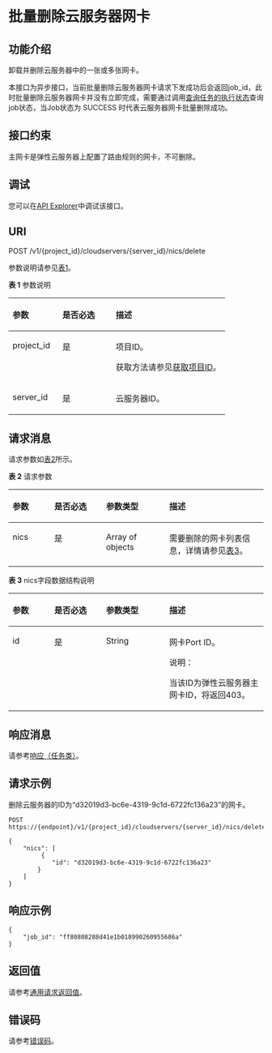 # 批量删除云服务器网卡<a name="ecs_02_0502"></a>

## 功能介绍<a name="section4187856"></a>

卸载并删除云服务器中的一张或多张网卡。

本接口为异步接口，当前批量删除云服务器网卡请求下发成功后会返回job\_id，此时批量删除云服务器网卡并没有立即完成，需要通过调用[查询任务的执行状态](查询任务的执行状态.md)查询job状态，当Job状态为 SUCCESS 时代表云服务器网卡批量删除成功。

## 接口约束<a name="section16704417311"></a>

主网卡是弹性云服务器上配置了路由规则的网卡，不可删除。

## 调试<a name="section926243314015"></a>

您可以在[API Explorer](https://apiexplorer.developer.huaweicloud.com/apiexplorer/doc?product=ECS&api=BatchDeleteServerNics)中调试该接口。

## URI<a name="section37690705"></a>

POST /v1/\{project\_id\}/cloudservers/\{server\_id\}/nics/delete

参数说明请参见[表1](#table42885739)。

**表 1**  参数说明

<a name="table42885739"></a>
<table><thead align="left"><tr id="row63231703"><th class="cellrowborder" valign="top" width="22.99%" id="mcps1.2.4.1.1"><p id="p21494305"><a name="p21494305"></a><a name="p21494305"></a>参数</p>
</th>
<th class="cellrowborder" valign="top" width="24.69%" id="mcps1.2.4.1.2"><p id="p63317164"><a name="p63317164"></a><a name="p63317164"></a>是否必选</p>
</th>
<th class="cellrowborder" valign="top" width="52.32%" id="mcps1.2.4.1.3"><p id="p28416672"><a name="p28416672"></a><a name="p28416672"></a>描述</p>
</th>
</tr>
</thead>
<tbody><tr id="row20049059"><td class="cellrowborder" valign="top" width="22.99%" headers="mcps1.2.4.1.1 "><p id="p13361120"><a name="p13361120"></a><a name="p13361120"></a>project_id</p>
</td>
<td class="cellrowborder" valign="top" width="24.69%" headers="mcps1.2.4.1.2 "><p id="p8508925"><a name="p8508925"></a><a name="p8508925"></a>是</p>
</td>
<td class="cellrowborder" valign="top" width="52.32%" headers="mcps1.2.4.1.3 "><p id="p37593705"><a name="p37593705"></a><a name="p37593705"></a>项目ID。</p>
<p id="p1180512217438"><a name="p1180512217438"></a><a name="p1180512217438"></a>获取方法请参见<a href="获取项目ID.md">获取项目ID</a>。</p>
</td>
</tr>
<tr id="row3613092117015"><td class="cellrowborder" valign="top" width="22.99%" headers="mcps1.2.4.1.1 "><p id="p1181501417024"><a name="p1181501417024"></a><a name="p1181501417024"></a>server_id</p>
</td>
<td class="cellrowborder" valign="top" width="24.69%" headers="mcps1.2.4.1.2 "><p id="p1749204017024"><a name="p1749204017024"></a><a name="p1749204017024"></a>是</p>
</td>
<td class="cellrowborder" valign="top" width="52.32%" headers="mcps1.2.4.1.3 "><p id="p756915117024"><a name="p756915117024"></a><a name="p756915117024"></a><span id="text12853311321"><a name="text12853311321"></a><a name="text12853311321"></a>云服务器</span>ID。</p>
</td>
</tr>
</tbody>
</table>

## 请求消息<a name="section3672032"></a>

请求参数如[表2](#table35856517)所示。

**表 2**  请求参数

<a name="table35856517"></a>
<table><thead align="left"><tr id="row15151670"><th class="cellrowborder" valign="top" width="16.351635163516352%" id="mcps1.2.5.1.1"><p id="p19325759"><a name="p19325759"></a><a name="p19325759"></a>参数</p>
</th>
<th class="cellrowborder" valign="top" width="20.3020302030203%" id="mcps1.2.5.1.2"><p id="p21882681"><a name="p21882681"></a><a name="p21882681"></a>是否必选</p>
</th>
<th class="cellrowborder" valign="top" width="24.81248124812481%" id="mcps1.2.5.1.3"><p id="p27666764"><a name="p27666764"></a><a name="p27666764"></a>参数类型</p>
</th>
<th class="cellrowborder" valign="top" width="38.53385338533853%" id="mcps1.2.5.1.4"><p id="p26415391"><a name="p26415391"></a><a name="p26415391"></a>描述</p>
</th>
</tr>
</thead>
<tbody><tr id="row59271898"><td class="cellrowborder" valign="top" width="16.351635163516352%" headers="mcps1.2.5.1.1 "><p id="p36294438"><a name="p36294438"></a><a name="p36294438"></a>nics</p>
</td>
<td class="cellrowborder" valign="top" width="20.3020302030203%" headers="mcps1.2.5.1.2 "><p id="p54168362"><a name="p54168362"></a><a name="p54168362"></a>是</p>
</td>
<td class="cellrowborder" valign="top" width="24.81248124812481%" headers="mcps1.2.5.1.3 "><p id="p25561231"><a name="p25561231"></a><a name="p25561231"></a>Array of objects</p>
</td>
<td class="cellrowborder" valign="top" width="38.53385338533853%" headers="mcps1.2.5.1.4 "><p id="p44982630"><a name="p44982630"></a><a name="p44982630"></a>需要删除的网卡列表信息，详情请参见<a href="#table43212049">表3</a>。</p>
</td>
</tr>
</tbody>
</table>

**表 3**  nics字段数据结构说明

<a name="table43212049"></a>
<table><thead align="left"><tr id="row13772373"><th class="cellrowborder" valign="top" width="16.351635163516352%" id="mcps1.2.5.1.1"><p id="p1687315211520"><a name="p1687315211520"></a><a name="p1687315211520"></a>参数</p>
</th>
<th class="cellrowborder" valign="top" width="20.3020302030203%" id="mcps1.2.5.1.2"><p id="p9873021657"><a name="p9873021657"></a><a name="p9873021657"></a>是否必选</p>
</th>
<th class="cellrowborder" valign="top" width="24.81248124812481%" id="mcps1.2.5.1.3"><p id="p9873721157"><a name="p9873721157"></a><a name="p9873721157"></a>参数类型</p>
</th>
<th class="cellrowborder" valign="top" width="38.53385338533853%" id="mcps1.2.5.1.4"><p id="p7873102111513"><a name="p7873102111513"></a><a name="p7873102111513"></a>描述</p>
</th>
</tr>
</thead>
<tbody><tr id="row38764716"><td class="cellrowborder" valign="top" width="16.351635163516352%" headers="mcps1.2.5.1.1 "><p id="p52934302"><a name="p52934302"></a><a name="p52934302"></a>id</p>
</td>
<td class="cellrowborder" valign="top" width="20.3020302030203%" headers="mcps1.2.5.1.2 "><p id="p59820093"><a name="p59820093"></a><a name="p59820093"></a>是</p>
</td>
<td class="cellrowborder" valign="top" width="24.81248124812481%" headers="mcps1.2.5.1.3 "><p id="p13589360"><a name="p13589360"></a><a name="p13589360"></a>String</p>
</td>
<td class="cellrowborder" valign="top" width="38.53385338533853%" headers="mcps1.2.5.1.4 "><p id="p41640866"><a name="p41640866"></a><a name="p41640866"></a>网卡Port ID。</p>
<div class="note" id="note49262081714"><a name="note49262081714"></a><a name="note49262081714"></a><span class="notetitle"> 说明： </span><div class="notebody"><p id="p443358761714"><a name="p443358761714"></a><a name="p443358761714"></a>当该ID为<span id="text458971916511"><a name="text458971916511"></a><a name="text458971916511"></a>弹性云服务器</span>主网卡ID，将返回403。</p>
</div></div>
</td>
</tr>
</tbody>
</table>

## 响应消息<a name="section33048293"></a>

请参考[响应（任务类）](响应（任务类）.md)。

## 请求示例<a name="section12428547539"></a>

删除云服务器的ID为“d32019d3-bc6e-4319-9c1d-6722fc136a23”的网卡。

```
POST https://{endpoint}/v1/{project_id}/cloudservers/{server_id}/nics/delete

{
    "nics": [
         {
            "id": "d32019d3-bc6e-4319-9c1d-6722fc136a23"
        }
    ]
}
```

## 响应示例<a name="section185132219719"></a>

```
{      
    "job_id": "ff80808288d41e1b018990260955686a" 
} 
```

## 返回值<a name="zh-cn_topic_0092803065_ecs_03_0202_section22960139"></a>

请参考[通用请求返回值](通用请求返回值.md)。

## 错误码<a name="zh-cn_topic_0092803065_ecs_03_0601_zh-cn_topic_0057973179_section23611955"></a>

请参考[错误码](错误码.md)。


